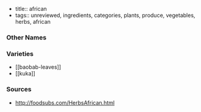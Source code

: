 - title:: african
- tags:: unreviewed, ingredients, categories, plants, produce, vegetables, herbs, african


### Other Names


### Varieties

* [[baobab-leaves]]
* [[kuka]]

### Sources
* http://foodsubs.com/HerbsAfrican.html
